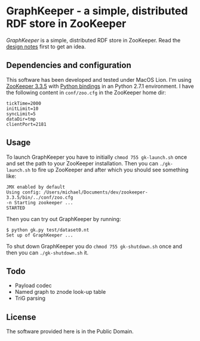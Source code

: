 # GraphKeeper - a simple, distributed RDF store in ZooKeeper 

_GraphKeeper_ is a simple, distributed RDF store in ZooKeeper. Read the [design notes](http://scriptogr.am/mhausenblas/post/rdf-store-in-zookeeper-part-1 "A simple RDF store in ZooKeeper - Part 1") first to get an idea. 

## Dependencies and configuration

This software has been developed and tested under MacOS Lion. I'm using [ZooKeeper 3.3.5](http://ftp.heanet.ie/mirrors/www.apache.org/dist/zookeeper/zookeeper-3.3.5/zookeeper-3.3.5.tar.gz) with [Python bindings](http://pypi.python.org/pypi/zc-zookeeper-static/3.3.5 "zc-zookeeper-static 3.3.5 : Python Package Index") in an Python 2.7.1 environment. I have the following content in `conf/zoo.cfg` in the ZooKeeper home dir:

	tickTime=2000
	initLimit=10
	syncLimit=5
	dataDir=tmp
	clientPort=2181

## Usage

To launch GraphKeeper you have to initially `chmod 755 gk-launch.sh` once and set the path to your ZooKeeper installation. Then you can `./gk-launch.sh` to fire up ZooKeeper and after which you should see something like:

	JMX enabled by default
	Using config: /Users/michael/Documents/dev/zookeeper-3.3.5/bin/../conf/zoo.cfg
	-n Starting zookeeper ... 
	STARTED

Then you can try out GraphKeeper by running:

	$ python gk.py test/dataset0.nt 
	Set up of GraphKeeper ...
	
To shut down GraphKeeper you do `chmod 755 gk-shutdown.sh` once and then you can `./gk-shutdown.sh` it.

## Todo

* Payload codec
* Named graph to znode look-up table
* TriG parsing

## License

The software provided here is in the Public Domain.